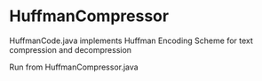 # HuffmanCompressor
HuffmanCode.java implements Huffman Encoding Scheme for text compression and decompression

Run from HuffmanCompressor.java
